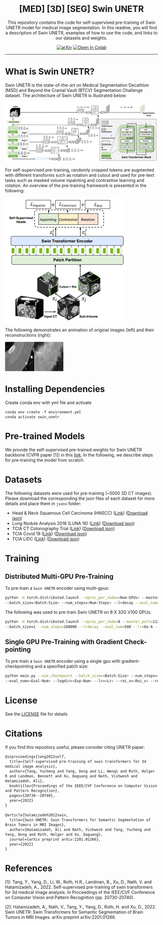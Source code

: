 <div align="center">

  <h1>[MED] [3D] [SEG] Swin UNETR</h1>
  <p>This repository contains the code for self-supervised pre-training of Swin UNETR model for medical image segmentation. In this readme, you will find a description of Swin UNETR, examples of how to use the code, and links to our datasets and weights.</p>

</div>

<div align="center">
  
  <a href="https://arxiv.org/pdf/2201.01266v1.pdf">![arXiv](https://img.shields.io/badge/arXiv-1234.56789-b31b1b.svg)</a>
  <a href="https://colab.research.google.com/drive/1IqdpUPM_CoKYj6EHNb-IYaCiHvEiM08D">![Open In Colab](https://colab.research.google.com/assets/colab-badge.svg)</a>

</div>

<hr />

# What is Swin UNETR?
Swin UNETR is the state-of-the-art on Medical Segmentation Decathlon (MSD) and Beyond the Cranial Vault (BTCV) Segmentation Challenge dataset. The architecture of Swin UNETR is illustrated below:

![image](./assets/swin_unetr.png)

For self-supervised pre-training, randomly cropped tokens are augmented with different transforms such as rotation and cutout and used
for pre-text tasks such as masked volume inpainting and contrastive learning and rotation. An overview of the pre-training framework is presented
in the following:

![image](./assets/ssl_swin.png)

The following demonstrates an animation of original images (left) and their reconstructions (right):

![image](./assets/inpaint.gif)



# Installing Dependencies
Create conda env with yml file and activate
```
conda env create -f environment.yml
conda activate swin_unetr
```

# Pre-trained Models

We provide the self-supervised pre-trained weights for Swin UNETR backbone (CVPR paper [1]) in this <a href="https://github.com/Project-MONAI/MONAI-extra-test-data/releases/download/0.8.1/model_swinvit.pt"> link</a>.
In the following, we describe steps for pre-training the model from scratch.

# Datasets

The following datasets were used for pre-training (~5050 3D CT images). Please download the corresponding the json files of each dataset for more details and place them in ```jsons``` folder:

- Head & Neck Squamous Cell Carcinoma (HNSCC) ([Link](https://wiki.cancerimagingarchive.net/display/Public/HNSCC)) ([Download json](https://github.com/Project-MONAI/MONAI-extra-test-data/releases/download/0.8.1/dataset_HNSCC_0.json))
- Lung Nodule Analysis 2016 (LUNA 16) ([Link](https://luna16.grand-challenge.org/Data/)) ([Download json](https://github.com/Project-MONAI/MONAI-extra-test-data/releases/download/0.8.1/dataset_LUNA16_0.json))
- TCIA CT Colonography Trial ([Link](https://wiki.cancerimagingarchive.net/display/Public/CT+COLONOGRAPHY/)) ([Download json](https://github.com/Project-MONAI/MONAI-extra-test-data/releases/download/0.8.1/dataset_TCIAcolon_v2_0.json))
- TCIA Covid 19 ([Link](https://wiki.cancerimagingarchive.net/display/Public/CT+Images+in+COVID-19/)) ([Download json](https://github.com/Project-MONAI/MONAI-extra-test-data/releases/download/0.8.1/dataset_TCIAcovid19_0.json))
- TCIA LIDC ([Link](https://wiki.cancerimagingarchive.net/display/Public/LIDC-IDRI/)) ([Download json](https://github.com/Project-MONAI/MONAI-extra-test-data/releases/download/0.8.1/dataset_LIDC_0.json))


# Training

## Distributed Multi-GPU Pre-Training

To pre-train a `Swin UNETR` encoder using multi-gpus:

```bash
python -m torch.distributed.launch --nproc_per_node=<Num-GPUs> --master_port=11223 main.py
--batch_size=<Batch-Size> --num_steps=<Num-Steps> --lrdecay --eval_num=<Eval-Num> --logdir=<Exp-Num> --lr=<Lr>
```

The following was used to pre-train Swin UNETR on 8 X 32G V100 GPUs:

```bash
python -m torch.distributed.launch --nproc_per_node=8 --master_port=11223 main.py
--batch_size=1 --num_steps=100000 --lrdecay --eval_num=500 --lr=6e-6 --decay=0.1
```

## Single GPU Pre-Training with Gradient Check-pointing

To pre-train a `Swin UNETR` encoder using a single gpu with gradient-checkpointing and a specified patch size:

```bash
python main.py --use_checkpoint --batch_size=<Batch-Size> --num_steps=<Num-Steps> --lrdecay
--eval_num=<Eval-Num> --logdir=<Exp-Num> --lr=<Lr> --roi_x=<Roi_x> --roi_y=<Roi_y> --roi_z=<Roi_z>
```

# License
See the [LICENSE](LICENSE) file for details


# Citations
If you find this repository useful, please consider citing UNETR paper:

```
@inproceedings{tang2022self,
  title={Self-supervised pre-training of swin transformers for 3d medical image analysis},
  author={Tang, Yucheng and Yang, Dong and Li, Wenqi and Roth, Holger R and Landman, Bennett and Xu, Daguang and Nath, Vishwesh and Hatamizadeh, Ali},
  booktitle={Proceedings of the IEEE/CVF Conference on Computer Vision and Pattern Recognition},
  pages={20730--20740},
  year={2022}
}

@article{hatamizadeh2022swin,
  title={Swin UNETR: Swin Transformers for Semantic Segmentation of Brain Tumors in MRI Images},
  author={Hatamizadeh, Ali and Nath, Vishwesh and Tang, Yucheng and Yang, Dong and Roth, Holger and Xu, Daguang},
  journal={arXiv preprint arXiv:2201.01266},
  year={2022}
}
```

# References
[1]: Tang, Y., Yang, D., Li, W., Roth, H.R., Landman, B., Xu, D., Nath, V. and Hatamizadeh, A., 2022. Self-supervised pre-training of swin transformers for 3d medical image analysis. In Proceedings of the IEEE/CVF Conference on Computer Vision and Pattern Recognition (pp. 20730-20740).

[2]: Hatamizadeh, A., Nath, V., Tang, Y., Yang, D., Roth, H. and Xu, D., 2022. Swin UNETR: Swin Transformers for Semantic Segmentation of Brain Tumors in MRI Images. arXiv preprint arXiv:2201.01266.

